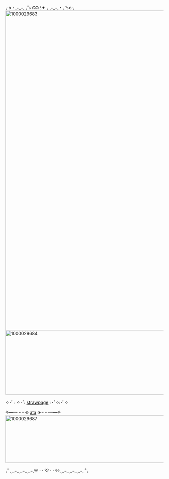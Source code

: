 ₊‧ʚ・︵︵ ₊˚๑ ᕱᕱ ꒱✦ ₊ ︵︵・₊﹆ɞ‧₊
<img width="1440" height="1018" alt="1000029683" src="https://github.com/user-attachments/assets/2490c201-45c4-45ae-bb21-6d4254690a7b" />
<img width="2048" height="205" alt="1000029684" src="https://github.com/user-attachments/assets/2f4eeb2c-2f47-484e-8dfa-40494e32f6c5" />
 
 ✧･ﾟ: *✧･ﾟ:* [strawpage](https://bloodvaelbat.straw.page) *:･ﾟ✧*:･ﾟ✧
                                    
 ⛧━─┉┈◈ [ata](https://veil.atabook.org) ◈┈┉─━⛧
<img width="733" height="152" alt="1000029687" src="https://github.com/user-attachments/assets/dc973312-36ac-4f75-8260-c1f3f2554b23" />


₊˚ ‿︵‿︵‿︵୨୧ · · ♡ · · ୨୧‿︵‿︵‿︵ ˚₊
